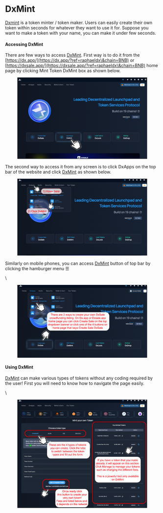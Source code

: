 # DxMint

[Dxmint](https://dx.app/dxmint?ref=raphaeldx\&chain=BNB) is a token minter / token maker. Users can easily create their own token within seconds for whatever they want to use it for. Suppose you want to make a token with your name, you can make it under few seconds.

#### Accessing DxMint <a href="#accessing-dxmint" id="accessing-dxmint"></a>

There are few ways to access [DxMint](https://dx.app/dxmint?ref=raphaeldx\&chain=BNB). First way is to do it from the [https://dx.app/](https://dx.app/?ref=raphaeldx\&chain=BNB) or [https://dxsale.app/](https://dxsale.app/?ref=raphaeldx\&chain=BNB) home page by clicking Mint Token DxMint box as shown below.

<figure><img src="../../.gitbook/assets/image (6) (2).png" alt=""><figcaption></figcaption></figure>

The second way to access it from any screen is to click DxApps on the top bar of the website and click [DxMint](https://dx.app/dxmint?ref=raphaeldx\&chain=BNB) as shown below.

<figure><img src="../../.gitbook/assets/image (16).png" alt=""><figcaption></figcaption></figure>

Similarly on mobile phones, you can access [DxMint](https://dx.app/dxmint?ref=raphaeldx\&chain=BNB) button of top bar by clicking the hamburger menu ☰

\


<figure><img src="../../.gitbook/assets/image (21).png" alt=""><figcaption></figcaption></figure>

#### Using DxMint <a href="#using-dxmint" id="using-dxmint"></a>

[DxMint](https://dx.app/dxmint?ref=raphaeldx\&chain=BNB) can make various types of tokens without any coding required by the user! First you will need to know how to navigate the page easily.

\


<figure><img src="../../.gitbook/assets/image (18).png" alt=""><figcaption></figcaption></figure>

